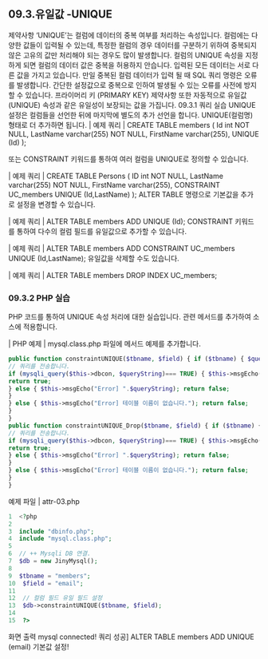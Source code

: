 
## 09.3.유일값 -UNIQUE 
제약사항 ‘UNIQUE’는 컬럼에 데이터의 중복 여부를 처리하는 속성입니다. 컬럼에는 다 양한 값들이 입력될 수 있는데, 특정한 컬럼의 경우 데이터를 구분하기 위하여 중복되지 않은 고유의 값만 처리해야 되는 경우도 많이 발생합니다. 
컬럼의 UNIQUE 속성을 지정하게 되면 컬럼의 데이터 값은 중복을 허용하지 안습니다. 입력된 모든 데이터는 서로 다른 값을 가지고 있습니다. 만일 중복된 컬럼 데이터가 입력 될 때 SQL 쿼리 명령은 오류를 발생합니다. 간단한 설정값으로 중복으로 인하여 발생될 수 있는 오류를 사전에 방지할 수 있습니다. 
프라이머리 키 (PRIMARY KEY) 제약사항 또한 자동적으로 유일값 (UNIQUE) 속성과 같은 유일성이 보장되는 값을 가집니다. 
09.3.1 쿼리 실습 
UNIQUE 설정은 컬럼들을 선언한 뒤에 마지막에 별도의 추가 선언을 합니다. UNIQUE(컬럼명) 형태로 더 추가하면 됩니다. 
| 예제 쿼리 | 
CREATE TABLE members ( 
Id int NOT NULL, 
LastName varchar(255) NOT NULL, 
FirstName varchar(255), 
UNIQUE (Id) 
); 

또는 CONSTRAINT 키워드를 통하여 여러 컬럼을 UNIQUE로 정의할 수 있습니다. 

| 예제 쿼리 | 
CREATE TABLE Persons ( ID int NOT NULL, LastName varchar(255) NOT NULL, FirstName varchar(255), 
CONSTRAINT UC_members UNIQUE (Id,LastName) 
); 
ALTER TABLE 명령으로 기본값을 추가로 설정을 변경할 수 있습니다. 

| 예제 쿼리 | 
ALTER TABLE members ADD UNIQUE (Id); 
CONSTRAINT 키워드를 통하여 다수의 컬럼 필드를 유일값으로 추가할 수 있습니다. 

| 예제 쿼리 | 
ALTER TABLE members ADD CONSTRAINT UC_members UNIQUE (Id,LastName); 
유일값을 삭제할 수도 있습니다. 

| 예제 쿼리 | 
ALTER TABLE members DROP INDEX UC_members; 

### 09.3.2 PHP 실습 
PHP 코드를 통하여 UNIQUE 속성 처리에 대한 실습입니다. 관련 메서드를 추가하여 소 스에 적용합니다. 

| PHP 예제 | 
mysql.class.php 파일에 메서드 예제를 추가합니다.
```php
public function constraintUNIQUE($tbname, $field) { if ($tbname) { $queryString = "ALTER TABLE $tbname ADD UNIQUE ($field)"; 
// 쿼리를 전송합니다. 
if (mysqli_query($this->dbcon, $queryString)=== TRUE) { $this->msgEcho("쿼리 성공] ".$queryString); $this->msgEcho("기본값 설정!"); 
return true; 
} else { $this->msgEcho("Error] ".$queryString); return false; 
} 
} else { $this->msgEcho("Error] 테이블 이름이 없습니다."); return false; 
} 
} 
public function constraintUNIQUE_Drop($tbname, $field) { if ($tbname) { $queryString = "ALTER TABLE $tbname DROP INDEX `$field`"; 
// 쿼리를 전송합니다. 
if (mysqli_query($this->dbcon, $queryString)=== TRUE) { $this->msgEcho("쿼리 성공] ".$queryString); $this->msgEcho("기본값 설정!"); 
return true; 
} else { $this->msgEcho("Error] ".$queryString); return false; 
} 
} else { $this->msgEcho("Error] 테이블 이름이 없습니다."); return false; 
} 
} 
```

예제 파일 | attr-03.php 
```php
1  <?php  
2  
3  include "dbinfo.php";  
4  include "mysql.class.php";  
5  
6  // ++ Mysqli DB 연결.  
7  $db = new JinyMysql();  
8  
9  $tbname = "members";  
10  $field = "email";  
11  
12  // 컬럼 필드 유일 필드 설정  
13  $db->constraintUNIQUE($tbname, $field);  
14  
15  ?>  
```
화면 출력 
mysql connected! 쿼리 성공] ALTER TABLE members ADD UNIQUE (email) 기본값 설정! 
